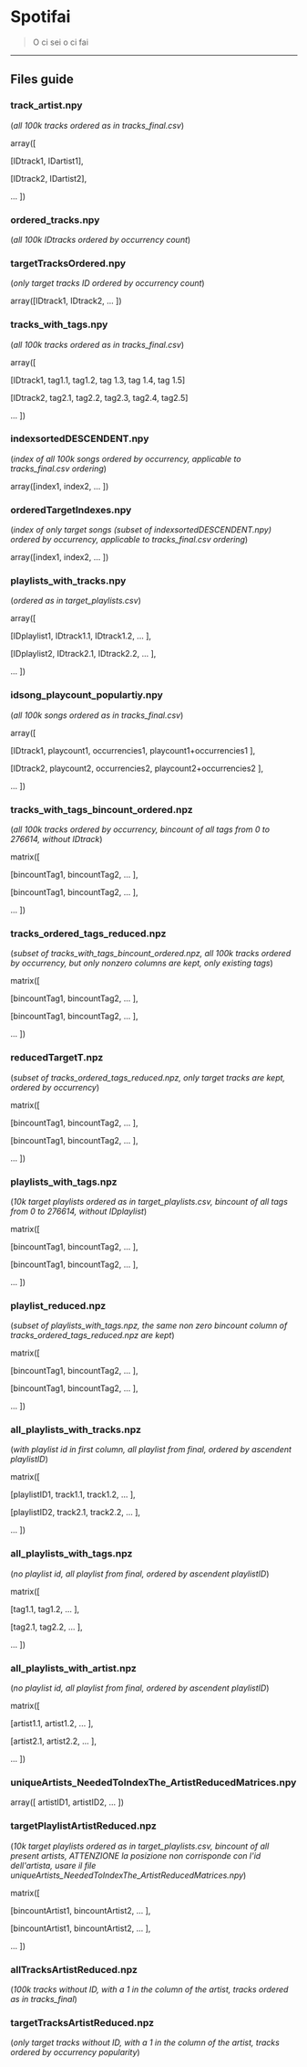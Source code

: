 # Spotifai

> O ci sei o ci fai

---

## Files guide

### track_artist.npy
(*all 100k tracks ordered as in tracks_final.csv*)

array([

[IDtrack1, IDartist1],

[IDtrack2, IDartist2],

... ])

### ordered_tracks.npy
(*all 100k IDtracks ordered by occurrency count*)

### targetTracksOrdered.npy
(*only target tracks ID ordered by occurrency count*)

array([IDtrack1, IDtrack2, ... ])

### tracks_with_tags.npy
(*all 100k tracks ordered as in tracks_final.csv*)

array([

[IDtrack1, tag1.1, tag1.2, tag 1.3, tag 1.4, tag 1.5]

[IDtrack2, tag2.1, tag2.2, tag2.3, tag2.4, tag2.5]

... ])

### indexsortedDESCENDENT.npy
(*index of all 100k songs ordered by occurrency, applicable to tracks_final.csv ordering*)

array([index1, index2, ... ])

### orderedTargetIndexes.npy
(*index of only target songs (subset of indexsortedDESCENDENT.npy) ordered by occurrency, applicable to tracks_final.csv ordering*)

array([index1, index2, ... ])

### playlists_with_tracks.npy
(*ordered as in target_playlists.csv*)

array([

[IDplaylist1, IDtrack1.1, IDtrack1.2, ... ],

[IDplaylist2, IDtrack2.1, IDtrack2.2, ... ],

... ])

### idsong_playcount_populartiy.npy

(*all 100k songs ordered as in tracks_final.csv*)

array([

[IDtrack1, playcount1, occurrencies1, playcount1+occurrencies1 ],

[IDtrack2, playcount2, occurrencies2, playcount2+occurrencies2 ],

... ])

### tracks_with_tags_bincount_ordered.npz
(*all 100k tracks ordered by occurrency, bincount of all tags from 0 to 276614, without IDtrack*)

matrix([

[bincountTag1, bincountTag2, ... ],

[bincountTag1, bincountTag2, ... ],

... ])

### tracks_ordered_tags_reduced.npz
(*subset of tracks_with_tags_bincount_ordered.npz, all 100k tracks ordered by occurrency, but only nonzero columns are kept, only existing tags*)

matrix([

[bincountTag1, bincountTag2, ... ],

[bincountTag1, bincountTag2, ... ],

... ])

### reducedTargetT.npz
(*subset of tracks_ordered_tags_reduced.npz, only target tracks are kept, ordered by occurrency*)

matrix([

[bincountTag1, bincountTag2, ... ],

[bincountTag1, bincountTag2, ... ],

... ])

### playlists_with_tags.npz
(*10k target playlists ordered as in target_playlists.csv, bincount of all tags from 0 to 276614, without IDplaylist*)

matrix([

[bincountTag1, bincountTag2, ... ],

[bincountTag1, bincountTag2, ... ],

... ])

### playlist_reduced.npz
(*subset of playlists_with_tags.npz, the same non zero bincount column of tracks_ordered_tags_reduced.npz are kept*)

matrix([

[bincountTag1, bincountTag2, ... ],

[bincountTag1, bincountTag2, ... ],

... ])

### all_playlists_with_tracks.npz
(*with playlist id in first column, all playlist from final, ordered by ascendent playlistID*)

matrix([

[playlistID1, track1.1, track1.2, ... ],

[playlistID2, track2.1, track2.2, ... ],

... ])

### all_playlists_with_tags.npz
(*no playlist id, all playlist from final, ordered by ascendent playlistID*)

matrix([

[tag1.1, tag1.2, ... ],

[tag2.1, tag2.2, ... ],

... ])

### all_playlists_with_artist.npz
(*no playlist id, all playlist from final, ordered by ascendent playlistID*)

matrix([

[artist1.1, artist1.2, ... ],

[artist2.1, artist2.2, ... ],

... ])

### uniqueArtists_NeededToIndexThe_ArtistReducedMatrices.npy

array([ artistID1, artistID2, ... ])

### targetPlaylistArtistReduced.npz
(*10k target playlists ordered as in target_playlists.csv, bincount of all present artists, ATTENZIONE la posizione non corrisponde con l'id dell'artista, usare il file uniqueArtists_NeededToIndexThe_ArtistReducedMatrices.npy*)

matrix([

[bincountArtist1, bincountArtist2, ... ],

[bincountArtist1, bincountArtist2, ... ],

... ])

### allTracksArtistReduced.npz
(*100k tracks without ID, with a 1 in the column of the artist, tracks ordered as in tracks_final*)

### targetTracksArtistReduced.npz
(*only target tracks without ID, with a 1 in the column of the artist, tracks ordered by occurrency popularity*)
